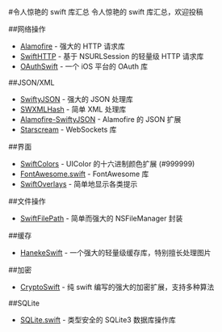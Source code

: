 #令人惊艳的 swift 库汇总
令人惊艳的 swift 库汇总，欢迎投稿

##网络操作

* [Alamofire](https://github.com/Alamofire/Alamofire) - 强大的 HTTP 请求库
* [SwiftHTTP](https://github.com/daltoniam/SwiftHTTP) - 基于 NSURLSession 的轻量级 HTTP 请求库
* [OAuthSwift](https://github.com/dongri/OAuthSwift) - 一个 iOS 平台的 OAuth 库 

##JSON/XML

* [SwiftyJSON](https://github.com/lingoer/SwiftyJSON) - 强大的 JSON 处理库
* [SWXMLHash](https://github.com/drmohundro/SWXMLHash) - 简单 XML 处理库
* [Alamofire-SwiftyJSON](https://github.com/SwiftyJSON/Alamofire-SwiftyJSON) - Alamofire 的 JSON 扩展
* [Starscream](https://github.com/daltoniam/starscream) - WebSockets 库


##界面

* [SwiftColors](https://github.com/thii/SwiftColors) - UIColor 的十六进制颜色扩展 (#999999)
* [FontAwesome.swift](https://github.com/thii/FontAwesome.swift) - FontAwesome 库
* [SwiftOverlays](https://github.com/peterprokop/SwiftOverlays) - 简单地显示各类提示

##文件操作

* [SwiftFilePath](https://github.com/nori0620/SwiftFilePath) - 简单而强大的 NSFileManager 封装

##缓存

* [HanekeSwift](https://github.com/Haneke/HanekeSwift) - 一个强大的轻量级缓存库，特别擅长处理图片

##加密
* [CryptoSwift](https://github.com/krzyzanowskim/CryptoSwift) - 纯 swift 编写的强大的加密扩展，支持多种算法

##SQLite
* [SQLite.swift](https://github.com/stephencelis/SQLite.swift) - 类型安全的 SQLite3 数据库操作库

